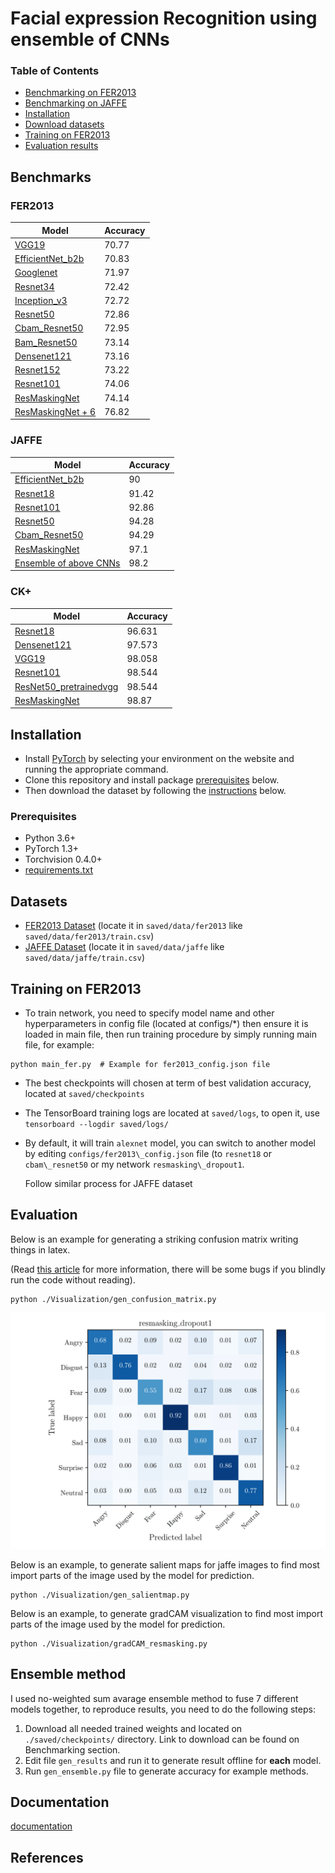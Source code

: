 # Facial expression Recognition using ensemble of CNNs

### Table of Contents
- <a href='###FER2013'>Benchmarking on FER2013</a>
- <a href='###JAFFE'>Benchmarking on JAFFE</a>
- <a href='#install'>Installation</a>
- <a href='#datasets'>Download datasets</a>
- <a href='#train_fer'>Training on FER2013</a>
- <a href='#eval'>Evaluation results</a>

## Benchmarks
### FER2013

Model | Accuracy |
---------|--------|
[VGG19](www.google.com)  | 70.77|
[EfficientNet_b2b](www.google.com)|70.83|
[Googlenet](www.google.com) | 71.97
[Resnet34](www.google.com) | 72.42
[Inception\_v3](www.google.com) | 72.72
[Resnet50](www.google.com) | 72.86
[Cbam\_Resnet50](www.google.com) | 72.95
[Bam\_Resnet50](www.google.com) | 73.14
[Densenet121](www.google.com) | 73.16
[Resnet152](www.google.com) | 73.22
[Resnet101](www.google.com) | 74.06
[ResMaskingNet](www.google.com) | 74.14
[ResMaskingNet + 6](www.google.com) | 76.82

### JAFFE

Model | Accuracy |
---------|--------|
[EfficientNet_b2b](www.google.com)|90|
[Resnet18](www.google.com) | 91.42
[Resnet101](www.google.com) | 92.86
[Resnet50](www.google.com) | 94.28
[Cbam\_Resnet50](www.google.com) | 94.29
[ResMaskingNet](www.google.com) | 97.1
[Ensemble of above CNNs](www.google.com) | 98.2

### CK+

Model | Accuracy |
---------|--------|
[Resnet18](www.google.com) | 96.631
[Densenet121](www.google.com)  |97.573|
[VGG19](www.google.com)  | 98.058|
[Resnet101](www.google.com) | 98.544
[ResNet50_pretrainedvgg](www.google.com) | 98.544
[ResMaskingNet](www.google.com) | 98.87

<p id="install"></p>


## Installation
- Install [PyTorch](http://pytorch.org/) by selecting your environment on the website and running the appropriate command.
- Clone this repository and install package [prerequisites](#prerequisites) below.
- Then download the dataset by following the [instructions](#datasets) below.


### Prerequisites

* Python 3.6+
* PyTorch 1.3+
* Torchvision 0.4.0+
* [requirements.txt](requirements.txt)


<p id="datasets"></p>


## Datasets

- [FER2013 Dataset](https://drive.google.com/drive/folders/1zSTESJHLTzwLy5GbJd0984fQyKOR8nOg?usp=sharing) (locate it in ```saved/data/fer2013``` like ```saved/data/fer2013/train.csv```)
- [JAFFE Dataset](https://drive.google.com/drive/folders/1V00bMSZFdE9rc1Ujc2MsaktWiCWcb8tX?usp=sharing) (locate it in ```saved/data/jaffe``` like ```saved/data/jaffe/train.csv```)

## Training on FER2013

- To train network, you need to specify model name and other hyperparameters in config file (located at configs/\*) then ensure it is loaded in main file, then run training procedure by simply running main file, for example:

```Shell
python main_fer.py  # Example for fer2013_config.json file
```

- The best checkpoints will chosen at term of best validation accuracy, located at ```saved/checkpoints```
- The TensorBoard training logs are located at ```saved/logs```, to open it, use ```tensorboard --logdir saved/logs/```

- By default, it will train `alexnet` model, you can switch to another model by editing `configs/fer2013\_config.json` file (to `resnet18` or `cbam\_resnet50` or my network `resmasking\_dropout1`.

  Follow similar process for JAFFE dataset

## Evaluation

Below is an example for generating a striking confusion matrix writing things in latex.

(Read [this article](https://matplotlib.org/3.1.1/tutorials/text/usetex.html) for more information, there will be some bugs if you blindly run the code without reading).

```Shell
python ./Visualization/gen_confusion_matrix.py
```

<p align="center">
<img width=600 src= "./saved/confusion_matrices/fer2013/cm_resmasking_dropout1_rot30_2019Nov17_14.33-1.png">
</p>

Below is an example, to generate salient maps for jaffe images to find most import parts of the image used by the model for prediction.

```Shell
python ./Visualization/gen_salientmap.py
```

Below is an example, to generate gradCAM visualization to find most import parts of the image used by the model for prediction.

```Shell
python ./Visualization/gradCAM_resmasking.py
```


## Ensemble method

I used no-weighted sum avarage ensemble method to fuse 7 different models together, to reproduce results, you need to do the following steps:

1. Download all needed trained weights and located on ```./saved/checkpoints/``` directory.  Link to download can be found on Benchmarking section.
2. Edit file ```gen_results``` and run it to generate result offline for **each** model.
3. Run ```gen_ensemble.py``` file to generate accuracy for example methods.

## Documentation

[documentation](https://drive.google.com/file/d/1t5RDEYSFVQ0NgLf8DPgPNxizbKdrRmOc/view?usp=sharing)

## References
